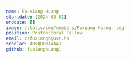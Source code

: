 ```yaml
---
name: Fu-xiang Huang
startdate: [2024-03-01]
enddate: []
image: /static/img/members/Fuxiang Huang.jpeg
position: Postdoctoral Fellow
email: csfuxiangh@ust.hk
scholar: 4BvQU00AAAAJ
github: fuxianghuang1
---
```

